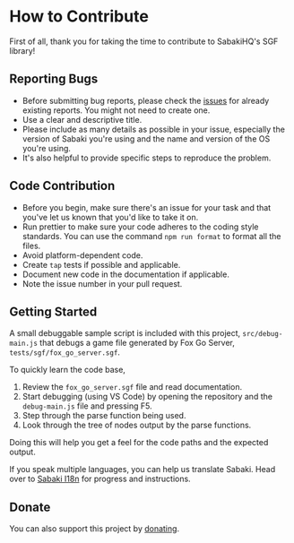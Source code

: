 # How to Contribute

First of all, thank you for taking the time to contribute to SabakiHQ's SGF
library!

## Reporting Bugs

- Before submitting bug reports, please check the
  [issues](https://github.com/SabakiHQ/Sabaki/issues) for already existing
  reports. You might not need to create one.
- Use a clear and descriptive title.
- Please include as many details as possible in your issue, especially the
  version of Sabaki you're using and the name and version of the OS you're
  using.
- It's also helpful to provide specific steps to reproduce the problem.

## Code Contribution

- Before you begin, make sure there's an issue for your task and that you've let
  us known that you'd like to take it on.
- Run prettier to make sure your code adheres to the coding style standards. You
  can use the command `npm run format` to format all the files.
- Avoid platform-dependent code.
- Create `tap` tests if possible and applicable.
- Document new code in the documentation if applicable.
- Note the issue number in your pull request.

## Getting Started

A small debuggable sample script is included with this project,
`src/debug-main.js` that debugs a game file generated by Fox Go Server,
`tests/sgf/fox_go_server.sgf`.

To quickly learn the code base,

1. Review the `fox_go_server.sgf` file and read documentation.
2. Start debugging (using VS Code) by opening the repository and the
   `debug-main.js` file and pressing F5.
3. Step through the parse function being used.
4. Look through the tree of nodes output by the parse functions.

Doing this will help you get a feel for the code paths and the expected output.

If you speak multiple languages, you can help us translate Sabaki. Head over to
[Sabaki I18n](https://github.com/SabakiHQ/sabaki-i18n) for progress and
instructions.

## Donate

You can also support this project by [donating](https://paypal.me/yishn/5).

